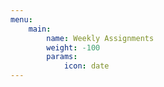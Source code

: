 ```yaml
---
menu:
    main:
        name: Weekly Assignments
        weight: -100
        params:
            icon: date
---
```


















